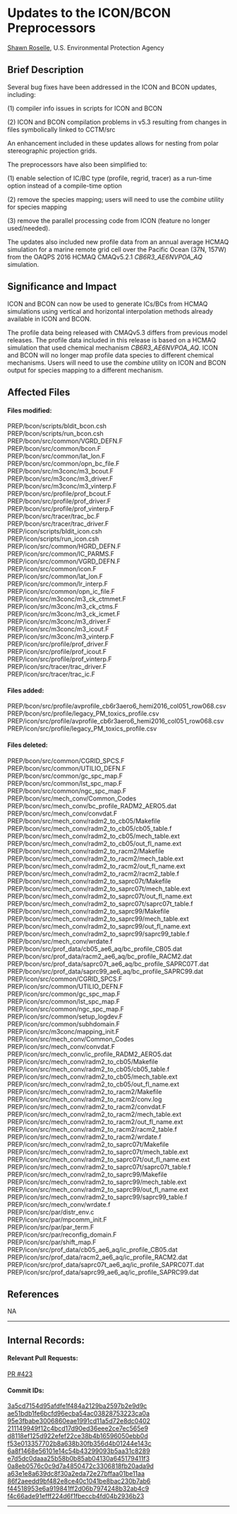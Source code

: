 # Updates to the ICON/BCON Preprocessors

[Shawn Roselle](mailto:roselle.shawn@epa.gov), U.S. Environmental Protection Agency

## Brief Description
Several bug fixes have been addressed in the ICON and BCON updates, including:

(1) compiler info issues in scripts for ICON and BCON

(2) ICON and BCON compilation problems in v5.3 resulting from changes in files symbolically linked 
to CCTM/src

An enhancement included in these updates allows for nesting from polar
stereographic projection grids.

The preprocessors have also been simplified to:

(1) enable selection of IC/BC type (profile, regrid, tracer) as a run-time option instead of a compile-time option

(2) remove the species mapping; users will need to use the *combine* utility for species mapping

(3) remove the parallel processing code from ICON (feature no longer used/needed).

The updates also included new profile data from an annual average HCMAQ simulation
for a marine remote grid cell over the Pacific Ocean (37N, 157W)
from the OAQPS 2016 HCMAQ CMAQv5.2.1 *CB6R3_AE6NVPOA_AQ* simulation.



## Significance and Impact
ICON and BCON can now be used to generate ICs/BCs from HCMAQ simulations
using vertical and horizontal interpolation methods already available in 
ICON and BCON.

The profile data being released with CMAQv5.3 differs from previous 
model releases. The profile data included in this release is based on
a HCMAQ simulation that used chemical mechanism *CB6R3_AE6NVPOA_AQ*.
ICON and BCON will no longer map profile data species to different chemical 
mechanisms. Users will need to use the *combine* utility on ICON and BCON output
for species mapping to a different mechanism.


## Affected Files
#### Files modified:
PREP/bcon/scripts/bldit_bcon.csh  
PREP/bcon/scripts/run_bcon.csh  
PREP/bcon/src/common/VGRD_DEFN.F  
PREP/bcon/src/common/bcon.F  
PREP/bcon/src/common/lat_lon.F  
PREP/bcon/src/common/opn_bc_file.F  
PREP/bcon/src/m3conc/m3_bcout.F  
PREP/bcon/src/m3conc/m3_driver.F  
PREP/bcon/src/m3conc/m3_vinterp.F  
PREP/bcon/src/profile/prof_bcout.F  
PREP/bcon/src/profile/prof_driver.F  
PREP/bcon/src/profile/prof_vinterp.F  
PREP/bcon/src/tracer/trac_bc.F  
PREP/bcon/src/tracer/trac_driver.F  
PREP/icon/scripts/bldit_icon.csh  
PREP/icon/scripts/run_icon.csh  
PREP/icon/src/common/HGRD_DEFN.F  
PREP/icon/src/common/IC_PARMS.F  
PREP/icon/src/common/VGRD_DEFN.F  
PREP/icon/src/common/icon.F  
PREP/icon/src/common/lat_lon.F  
PREP/icon/src/common/lr_interp.F  
PREP/icon/src/common/opn_ic_file.F  
PREP/icon/src/m3conc/m3_ck_ctmmet.F  
PREP/icon/src/m3conc/m3_ck_ctms.F  
PREP/icon/src/m3conc/m3_ck_icmet.F  
PREP/icon/src/m3conc/m3_driver.F  
PREP/icon/src/m3conc/m3_icout.F  
PREP/icon/src/m3conc/m3_vinterp.F  
PREP/icon/src/profile/prof_driver.F  
PREP/icon/src/profile/prof_icout.F  
PREP/icon/src/profile/prof_vinterp.F  
PREP/icon/src/tracer/trac_driver.F  
PREP/icon/src/tracer/trac_ic.F  
#### Files added:
PREP/bcon/src/profile/avprofile_cb6r3aero6_hemi2016_col051_row068.csv  
PREP/bcon/src/profile/legacy_PM_toxics_profile.csv  
PREP/icon/src/profile/avprofile_cb6r3aero6_hemi2016_col051_row068.csv  
PREP/icon/src/profile/legacy_PM_toxics_profile.csv  
#### Files deleted:
PREP/bcon/src/common/CGRID_SPCS.F  
PREP/bcon/src/common/UTILIO_DEFN.F  
PREP/bcon/src/common/gc_spc_map.F  
PREP/bcon/src/common/lst_spc_map.F  
PREP/bcon/src/common/ngc_spc_map.F  
PREP/bcon/src/mech_conv/Common_Codes  
PREP/bcon/src/mech_conv/bc_profile_RADM2_AERO5.dat  
PREP/bcon/src/mech_conv/convdat.F  
PREP/bcon/src/mech_conv/radm2_to_cb05/Makefile  
PREP/bcon/src/mech_conv/radm2_to_cb05/cb05_table.f  
PREP/bcon/src/mech_conv/radm2_to_cb05/mech_table.ext  
PREP/bcon/src/mech_conv/radm2_to_cb05/out_fl_name.ext  
PREP/bcon/src/mech_conv/radm2_to_racm2/Makefile  
PREP/bcon/src/mech_conv/radm2_to_racm2/mech_table.ext  
PREP/bcon/src/mech_conv/radm2_to_racm2/out_fl_name.ext  
PREP/bcon/src/mech_conv/radm2_to_racm2/racm2_table.f  
PREP/bcon/src/mech_conv/radm2_to_saprc07t/Makefile  
PREP/bcon/src/mech_conv/radm2_to_saprc07t/mech_table.ext  
PREP/bcon/src/mech_conv/radm2_to_saprc07t/out_fl_name.ext  
PREP/bcon/src/mech_conv/radm2_to_saprc07t/saprc07t_table.f  
PREP/bcon/src/mech_conv/radm2_to_saprc99/Makefile  
PREP/bcon/src/mech_conv/radm2_to_saprc99/mech_table.ext  
PREP/bcon/src/mech_conv/radm2_to_saprc99/out_fl_name.ext  
PREP/bcon/src/mech_conv/radm2_to_saprc99/saprc99_table.f  
PREP/bcon/src/mech_conv/wrdate.f  
PREP/bcon/src/prof_data/cb05_ae6_aq/bc_profile_CB05.dat  
PREP/bcon/src/prof_data/racm2_ae6_aq/bc_profile_RACM2.dat  
PREP/bcon/src/prof_data/saprc07t_ae6_aq/bc_profile_SAPRC07T.dat  
PREP/bcon/src/prof_data/saprc99_ae6_aq/bc_profile_SAPRC99.dat  
PREP/icon/src/common/CGRID_SPCS.F  
PREP/icon/src/common/UTILIO_DEFN.F  
PREP/icon/src/common/gc_spc_map.F  
PREP/icon/src/common/lst_spc_map.F  
PREP/icon/src/common/ngc_spc_map.F  
PREP/icon/src/common/setup_logdev.F  
PREP/icon/src/common/subhdomain.F  
PREP/icon/src/m3conc/mapping_init.F  
PREP/icon/src/mech_conv/Common_Codes  
PREP/icon/src/mech_conv/convdat.F  
PREP/icon/src/mech_conv/ic_profile_RADM2_AERO5.dat  
PREP/icon/src/mech_conv/radm2_to_cb05/Makefile  
PREP/icon/src/mech_conv/radm2_to_cb05/cb05_table.f  
PREP/icon/src/mech_conv/radm2_to_cb05/mech_table.ext  
PREP/icon/src/mech_conv/radm2_to_cb05/out_fl_name.ext  
PREP/icon/src/mech_conv/radm2_to_racm2/Makefile  
PREP/icon/src/mech_conv/radm2_to_racm2/conv.log  
PREP/icon/src/mech_conv/radm2_to_racm2/convdat.F  
PREP/icon/src/mech_conv/radm2_to_racm2/mech_table.ext  
PREP/icon/src/mech_conv/radm2_to_racm2/out_fl_name.ext  
PREP/icon/src/mech_conv/radm2_to_racm2/racm2_table.f  
PREP/icon/src/mech_conv/radm2_to_racm2/wrdate.f  
PREP/icon/src/mech_conv/radm2_to_saprc07t/Makefile  
PREP/icon/src/mech_conv/radm2_to_saprc07t/mech_table.ext  
PREP/icon/src/mech_conv/radm2_to_saprc07t/out_fl_name.ext  
PREP/icon/src/mech_conv/radm2_to_saprc07t/saprc07t_table.f  
PREP/icon/src/mech_conv/radm2_to_saprc99/Makefile  
PREP/icon/src/mech_conv/radm2_to_saprc99/mech_table.ext  
PREP/icon/src/mech_conv/radm2_to_saprc99/out_fl_name.ext  
PREP/icon/src/mech_conv/radm2_to_saprc99/saprc99_table.f  
PREP/icon/src/mech_conv/wrdate.f  
PREP/icon/src/par/distr_env.c  
PREP/icon/src/par/mpcomm_init.F  
PREP/icon/src/par/par_term.F  
PREP/icon/src/par/reconfig_domain.F  
PREP/icon/src/par/shift_map.F  
PREP/icon/src/prof_data/cb05_ae6_aq/ic_profile_CB05.dat  
PREP/icon/src/prof_data/racm2_ae6_aq/ic_profile_RACM2.dat  
PREP/icon/src/prof_data/saprc07t_ae6_aq/ic_profile_SAPRC07T.dat  
PREP/icon/src/prof_data/saprc99_ae6_aq/ic_profile_SAPRC99.dat  


## References
NA           

-----
## Internal Records:
#### Relevant Pull Requests:
[PR #423](https://github.com/USEPA/CMAQ_Dev/pull/423)  

#### Commit IDs:
[3a5cd7154d95afdfe1f484a2129ba2597b2e9d9c](https://github.com/USEPA/CMAQ_Dev/pull/423/commits/3a5cd7154d95afdfe1f484a2129ba2597b2e9d9c)  
[ae51bdb1fe6bcfd96ecba54ac03828753223ca0a](https://github.com/USEPA/CMAQ_Dev/pull/423/commits/ae51bdb1fe6bcfd96ecba54ac03828753223ca0a)  
[95e3fbabe3006860eae1991cd11a5d72e8dc0402](https://github.com/USEPA/CMAQ_Dev/pull/423/commits/95e3fbabe3006860eae1991cd11a5d72e8dc0402)  
[211149949f12c4bcd17d90ed36eee2ce7ec565e9](https://github.com/USEPA/CMAQ_Dev/pull/423/commits/211149949f12c4bcd17d90ed36eee2ce7ec565e9)  
[d8118ef125d922efef22ce38b4b16596050ebb0d](https://github.com/USEPA/CMAQ_Dev/pull/423/commits/d8118ef125d922efef22ce38b4b16596050ebb0d)  
[f53e013357702b8a638b30fb356d4b01244e143c](https://github.com/USEPA/CMAQ_Dev/pull/423/commits/f53e013357702b8a638b30fb356d4b01244e143c)  
[6a8f1468e56101e14c54b43299093b5aa31c8289](https://github.com/USEPA/CMAQ_Dev/pull/423/commits/6a8f1468e56101e14c54b43299093b5aa31c8289)  
[e7d5dc0daaa25b58b0b85ab04130a645179411f3](https://github.com/USEPA/CMAQ_Dev/pull/423/commits/e7d5dc0daaa25b58b0b85ab04130a645179411f3)  
[0a8eb0576c0c9d7a4850472c3306818fb20ada9d](https://github.com/USEPA/CMAQ_Dev/pull/423/commits/0a8eb0576c0c9d7a4850472c3306818fb20ada9d)  
[a63e1e8a639dc8f30a2eda72e27bffaa01be11aa](https://github.com/USEPA/CMAQ_Dev/pull/423/commits/a63e1e8a639dc8f30a2eda72e27bffaa01be11aa)  
[86f2aeedd9bf482e8ce40c1041be8bac230b7ab6](https://github.com/USEPA/CMAQ_Dev/pull/423/commits/86f2aeedd9bf482e8ce40c1041be8bac230b7ab6)  
[f44518953e6a919841ff2d06b7974248b32ab4c9](https://github.com/USEPA/CMAQ_Dev/pull/423/commits/f44518953e6a919841ff2d06b7974248b32ab4c9)  
[f4c66ade91efff224d6f1fbeccb4fd04b2936b23](https://github.com/USEPA/CMAQ_Dev/pull/423/commits/f4c66ade91efff224d6f1fbeccb4fd04b2936b23)  

-----
